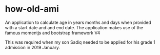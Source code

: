 # how-old-ami
An application to calculate age in years months and days when provided with a start date and and end date.
The application makes use of the famous momentjs and bootstrap framework V4

This was required when my son Sadiq needed to be applied for his grade 1 admission in 2019 January.
